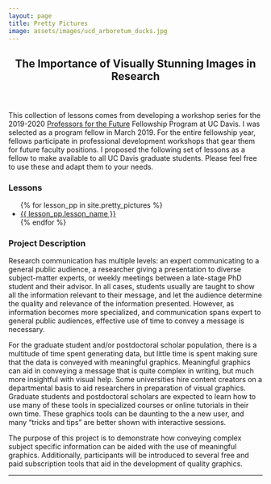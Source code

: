 ```yaml
---
layout: page
title: Pretty Pictures
image: assets/images/ucd_arboretum_ducks.jpg
---
```

<section>
	<header class="major">
		<h2>The Importance of Visually Stunning Images in Research</h2>
	</header>
	<p>
		This collection of lessons comes from developing a workshop series for the 2019-2020 <a rel="license" href="https://gradpathways.ucdavis.edu/pftf-about">Professors for the Future</a> Fellowship Program at UC Davis. I was selected as a program fellow in March 2019. For the entire fellowship year, fellows participate in professional development workshops that gear them for future faculty positions. I proposed the following set of lessons as a fellow to make available to all UC Davis graduate students. Please feel free to use these and adapt them to your needs.
	</p>
<h3>Lessons</h3>
	<ul class="alt">
	{% for lesson_pp in site.pretty_pictures %}
			<li><a href=" {{ lesson_pp.url }} " class="icon fa-book"><span class="label"></span></a> <a href=" {{ lesson_pp.url }} ">{{ lesson_pp.lesson_name }}</a></li>
	{% endfor %}	
</ul>
<h3>Project Description</h3>
		<p>Research communication has multiple levels: an expert communicating to a general public audience, a researcher giving a presentation to diverse subject-matter experts, or weekly meetings between a late-stage PhD student and their advisor. In all cases, students usually are taught to show all the information relevant to their message, and let the audience determine the quality and relevance of the information presented. However, as information becomes more specialized, and communication spans expert to general public audiences, effective use of time to convey a message is necessary.</p>
		<p>For the graduate student and/or postdoctoral scholar population, there is a multitude of time spent generating data, but little time is spent making sure that the data is conveyed with meaningful graphics. Meaningful graphics can aid in conveying a message that is quite complex in writing, but much more insightful with visual help. Some universities hire content creators on a departmental basis to aid researchers in preparation of visual graphics. Graduate students and postdoctoral scholars are expected to learn how to use many of these tools in specialized courses or online tutorials in their own time. These graphics tools can be daunting to the a new user, and many “tricks and tips” are better shown with interactive sessions.</p>
		<p>The purpose of this project is to demonstrate how conveying complex subject specific information can be aided with the use of meaningful graphics. Additionally, participants will be introduced to several free and paid subscription tools that aid in the development of quality graphics.</p>
</section>
<hr class="major" />